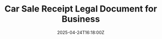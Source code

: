 ---
title: Car Sale Receipt Legal Document for Business
linkTitle: Car Sale Receipt Legal Document for Business
date: '2025-04-24T16:18:00Z'
weight: 1
description: No content
draft: false
ref: car-sale-receipt-legal-document-for-business
---